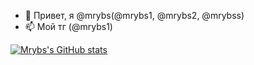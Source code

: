 - 👋 Привет, я @mrybs(@mrybs1, @mrybs2, @mrybss)
- 📫 Мой тг (@mrybs1)

[![Mrybs's GitHub stats](https://github-readme-stats.vercel.app/api?username=mrybs)](https://github.com/mrybs/github-readme-stats)

<!---
mrybs/mrybs is a ✨ special ✨ repository because its `README.md` (this file) appears on your GitHub profile.
You can click the Preview link to take a look at your changes.
--->
